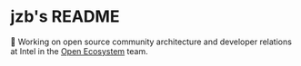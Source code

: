 # jzb's README

🔭 Working on open source community architecture and developer relations at Intel in the [Open Ecosystem](https://www.intel.com/content/www/us/en/developer/topic-technology/open/team.html#tab-blade-1-1) team. 

<!--
**jzb/jzb** is a ✨ _special_ ✨ repository because its `README.md` (this file) appears on your GitHub profile.

Here are some ideas to get you started:

- 🔭 I’m currently working on ...
- 🌱 I’m currently learning ...
- 👯 I’m looking to collaborate on ...
- 🤔 I’m looking for help with ...
- 💬 Ask me about ...
- 📫 How to reach me: ...
- 😄 Pronouns: ...
- ⚡ Fun fact: ...
-->
